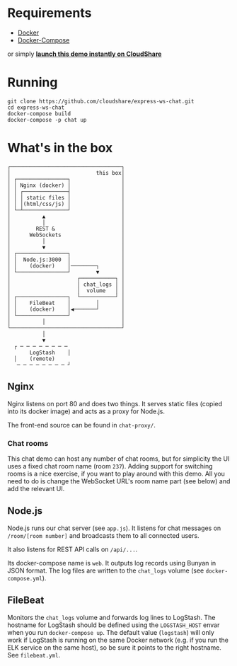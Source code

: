 # Requirements

- [Docker](https://docs.docker.com/engine/installation/linux/ubuntulinux/)
- [Docker-Compose](https://docs.docker.com/compose/install/)

or simply **[launch this demo instantly on CloudShare](http://cloudshare.com/pricing-packages?envTemplate=BPXBNeZSSjSVAUtplVuB3XAA2&_ga=1.22155320.2011026143.1478775085)**

# Running

```
git clone https://github.com/cloudshare/express-ws-chat.git
cd express-ws-chat
docker-compose build
docker-compose -p chat up
```

# What's in the box

```
┌───────────────────────────────────┐
│                           this box│
│ ┌────────────────┐                │
│ │ Nginx (docker) │                │
│ │ ┌──────────────┤                │
│ │ │ static files │                │
│ │ │(html/css/js) │                │
│ └─┴──────────────┘                │
│          ▲                        │
│          │                        │
│        REST &                     │
│      WebSockets                   │
│          │                        │
│          ▼                        │
│ ┌────────────────┐                │
│ │  Node.js:3000  │                │
│ │    (docker)    │────────┐       │
│ └────────────────┘        ▼       │
│                     ┌───────────┐ │
│                     │ chat_logs │ │
│                     │  volume   │ │
│ ┌────────────────┐  └───────────┘ │
│ │    FileBeat    │        │       │
│ │    (docker)    │◀───────┘       │
│ └────────────────┘                │
│          │                        │
└───────────────────────────────────┘
           │
           ▼
  ┌ ─ ─ ─ ─ ─ ─ ─ ─
       LogStash    │
  │    (remote)
   ─ ─ ─ ─ ─ ─ ─ ─ ┘
```

## Nginx

Nginx listens on port 80 and does two things. It serves static files (copied into its docker image) and acts as a proxy for Node.js.

The front-end source can be found in `chat-proxy/`.

### Chat rooms

This chat demo can host any number of chat rooms, but for simplicity the UI uses a fixed chat room name (room `237`). Adding support for switching rooms is a nice exercise, if you want to play around with this demo. All you need to do is change the WebSocket URL's room name part (see below) and add the relevant UI.

## Node.js

Node.js runs our chat server (see `app.js`). It listens for chat messages on `/room/[room number]` and broadcasts them to all connected users.

It also listens for REST API calls on `/api/...`.

Its docker-compose name is `web`. It outputs log records using Bunyan in JSON format. The log files are written to the `chat_logs` volume (see `docker-compose.yml`).

## FileBeat

Monitors the `chat_logs` volume and forwards log lines to LogStash. The hostname for LogStash should be defined using the `LOGSTASH_HOST` envar when you run `docker-compose up`. The default value (`logstash`) will only work if LogStash is running on the same Docker network (e.g. if you run the ELK service on the same host), so be sure it points to the right hostname. See `filebeat.yml`.
